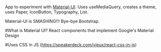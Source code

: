 App to experiment with [Material-UI](https://github.com/mui-org/material-ui).
Uses useMediaQuery, creates a theme, uses Paper, IconButton, Typography, List.

Material-UI is SMASHING!!! Bye-bye Bootstrap.

#What is Material UI?
React components that implement Google's Material Design

#Uses CSS in JS
(https://speakerdeck.com/vjeux/react-css-in-js)

